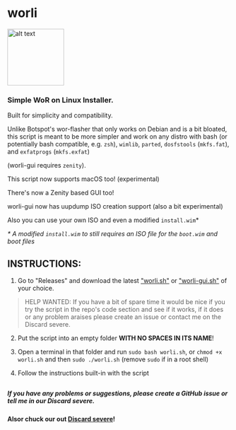 # worli
<img src="https://user-images.githubusercontent.com/76966404/138036784-79d9e23f-7eae-414c-904e-9c8883382bed.png" alt="alt text" title="logo made by fengzi" width="128" height="128">

### Simple WoR on Linux Installer.

Built for simplicity and compatibility.

Unlike Botspot's wor-flasher that only works on Debian and is a bit bloated, this script is meant to be more simpler and work on any distro with bash (or potentially bash compatible, e.g. `zsh`), `wimlib`, `parted`, `dosfstools` (`mkfs.fat`), and `exfatprogs` (`mkfs.exfat`)

(worli-gui requires `zenity`).

This script now supports macOS too! (experimental)

There's now a Zenity based GUI too!

worli-gui now has uupdump ISO creation support (also a bit experimental)

Also you can use your own ISO and even a modified `install.wim`*

*\* A modified `install.wim` to still requires an ISO file for the `boot.wim` and boot files*

## INSTRUCTIONS:

1. Go to "Releases" and download the latest ["worli.sh"](https://github.com/buddyjojo/worli/releases/latest/download/worli.sh) or ["worli-gui.sh"](https://github.com/buddyjojo/worli/releases/latest/download/worli-gui.sh) of your choice.

  > HELP WANTED: If you have a bit of spare time it would be nice if you try the script in the repo's code section and see if it works, if it does or any problem araises please create an issue or contact me on the Discard severe.

2. Put the script into an empty folder **WITH NO SPACES IN ITS NAME**!

3. Open a terminal in that folder and run `sudo bash worli.sh`, or `chmod +x worli.sh` and then `sudo ./worli.sh` (remove `sudo` if in a root shell)

4. Follow the instructions built-in with the script

##

##### If you have any problems or suggestions, please create a GitHub issue or tell me in our Discard severe.

**Alsor chuck our out [Discard severe](https://discord.gg/26CMEjQ47g)!**
